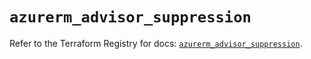 # `azurerm_advisor_suppression`

Refer to the Terraform Registry for docs: [`azurerm_advisor_suppression`](https://registry.terraform.io/providers/hashicorp/azurerm/4.9.0/docs/resources/advisor_suppression).
